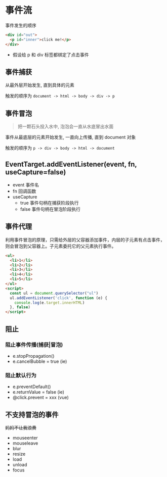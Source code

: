 # 事件流
事件发生的顺序

```html
<div id="out">
  <p id="inner">click me!</p>
</div>
```
- 假设给 p 和 div 标签都绑定了点击事件

## 事件捕获
从最外层开始发生, 直到具体的元素

触发的顺序为 `document -> html -> body -> div -> p`

## 事件冒泡
> 把一颗石头投入水中, 泡泡会一直从水底冒出水面

事件从最底层的元素开始发生, 一直向上传播, 直到 document 对象

触发的顺序为 `p -> div -> body -> html -> document`

## EventTarget.addEventListener(event, fn, useCapture=false)
- event 事件名
- fn 回调函数
- useCapture
  - true 事件句柄在捕获阶段执行
  - false 事件句柄在冒泡阶段执行

## 事件代理
利用事件冒泡的原理，只需给外层的父容器添加事件，内层的子元素有点击事件，则会冒泡到父容器上。子元素委托它的父元素执行事件。
```html
<ul>
  <li>1</li>
  <li>2</li>
  <li>3</li>
  <li>4</li>
  <li>5</li>
</ul>
<script>
  const ul = document.querySelector("ul")
  ul.addEventListener('click', function (e) {
    console.log(e.target.innerHTML)
  }, false)
</script>
```


## 阻止
### 阻止事件传播(捕获|冒泡)
- e.stopPropagation()
- e.cancelBubble = true (ie)
### 阻止默认行为
- e.preventDefault()
- e.returnValue = false (ie)
- @click.prevent = xxx (vue)

## 不支持冒泡的事件
~~妈妈不让我浪费~~
- mouseenter
- mouseleave
- blur
- resize
- load
- unload
- focus